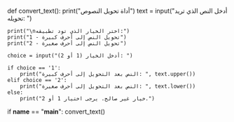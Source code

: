 def convert_text():
    print("أداة تحويل النصوص")
    text = input("أدخل النص الذي تريد تحويله: ")

    print("\nاختر الخيار الذي تود تطبيقه:")
    print("1 - تحويل النص إلى أحرف كبيرة")
    print("2 - تحويل النص إلى أحرف صغيرة")

    choice = input("أدخل الخيار (1 أو 2): ")

    if choice == '1':
        print("النص بعد التحويل إلى أحرف كبيرة: ", text.upper())
    elif choice == '2':
        print("النص بعد التحويل إلى أحرف صغيرة: ", text.lower())
    else:
        print("خيار غير صالح. يرجى اختيار 1 أو 2.")

if __name__ == "__main__":
    convert_text()
